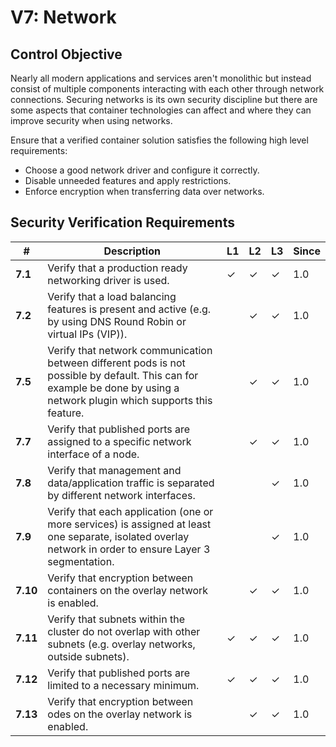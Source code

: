 # V7: Network

## Control Objective

Nearly all modern applications and services aren't monolithic but instead consist of multiple components interacting with each other through network connections. Securing networks is its own security discipline but there are some aspects that container technologies can affect and where they can improve security when using networks.

Ensure that a verified container solution satisfies the following high level requirements:

* Choose a good network driver and configure it correctly.
* Disable unneeded features and apply restrictions.
* Enforce encryption when transferring data over networks.

## Security Verification Requirements

| # | Description | L1 | L2 | L3 | Since |
| --- | --- | --- | --- | -- | -- |
| **7.1** | Verify that a production ready networking driver is used. | ✓ | ✓ | ✓ | 1.0 |
| **7.2** | Verify that a load balancing features is present and active (e.g. by using DNS Round Robin or virtual IPs (VIP)). |  | ✓ | ✓ | 1.0 |
| **7.5** | Verify that network communication between different pods is not possible by default. This can for example be done by using a network plugin which supports this feature. |  | ✓ | ✓ | 1.0 |
| **7.7** | Verify that published ports are assigned to a specific network interface of a node. |  | ✓ | ✓ | 1.0 |
| **7.8** | Verify that management and data/application traffic is separated by different network interfaces. |  |  | ✓ | 1.0 |
| **7.9** | Verify that each application (one or more services) is assigned at least one separate, isolated overlay network in order to ensure Layer 3 segmentation. |  |  | ✓ | 1.0 |
| **7.10** | Verify that encryption between containers on the overlay network is enabled. |  | ✓ | ✓ | 1.0 |
| **7.11** | Verify that subnets within the cluster do not overlap with other subnets (e.g. overlay networks, outside subnets). | ✓ | ✓ | ✓ | 1.0 |
| **7.12** | Verify that published ports are limited to a necessary minimum. | ✓ | ✓ | ✓ | 1.0 |
| **7.13** | Verify that encryption between odes on the overlay network is enabled. |  | ✓ | ✓ | 1.0 |
